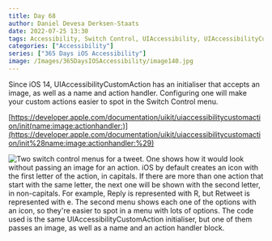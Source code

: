 ```yaml
---
title: Day 68
author: Daniel Devesa Derksen-Staats
date: 2022-07-25 13:30
tags: Accessibility, Switch Control, UIAccessibility, UIAccessibilityCustomAction, a11y, iOS
categories: ["Accessibility"]
series: ["365 Days iOS Accessibility"]
image: /Images/365DaysIOSAccessibility/image140.jpg
---
```


Since iOS 14, UIAccessibilityCustomAction has an initialiser that accepts an image, as well as a name and action handler. Configuring one will make your custom actions easier to spot in the Switch Control menu.  

[https://developer.apple.com/documentation/uikit/uiaccessibilitycustomaction/init(name:image:actionhandler:)](https://developer.apple.com/documentation/uikit/uiaccessibilitycustomaction/init%28name:image:actionhandler:%29)

![Two switch control menus for a tweet. One shows how it would look without passing an image for an action. iOS by default creates an icon with the first letter of the action, in capitals. If there are more than one action that start with the same letter, the next one will be shown with the second letter, in non-capitals. For example, Reply is represented with R, but Retweet is represented with e. The second menu shows each one of the options with an icon, so they're easier to spot in a menu with lots of options. The code used is the same UIAccessibilityCustomAction initialiser, but one of them passes an image, as well as a name and an action handler block.](/Images/365DaysIOSAccessibility/image140.jpg)